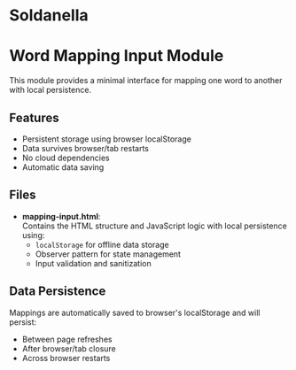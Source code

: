 # Soldanella

# Word Mapping Input Module

This module provides a minimal interface for mapping one word to another with local persistence.

## Features
- Persistent storage using browser localStorage
- Data survives browser/tab restarts
- No cloud dependencies
- Automatic data saving

## Files

- **mapping-input.html**:  
  Contains the HTML structure and JavaScript logic with local persistence using:
  - `localStorage` for offline data storage
  - Observer pattern for state management
  - Input validation and sanitization

## Data Persistence
Mappings are automatically saved to browser's localStorage and will persist:
- Between page refreshes
- After browser/tab closure
- Across browser restarts
